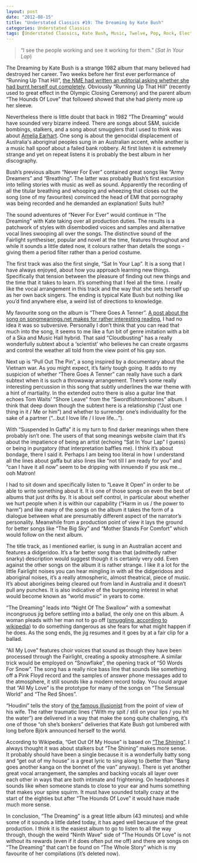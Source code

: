 ```yaml
---
layout: post
date: "2012-08-15"
title: "Understated Classics #19: The Dreaming by Kate Bush"
categories: Understated Classics
tags: [Understated Classics, Kate Bush, Music, Twelve, Pop, Rock, Electronic]
---
```


> “I see the people working and see it working for them.” (_Sat In Your Lap_)

The Dreaming by Kate Bush is a strange 1982 album that many believed had destroyed her career. Two weeks before her first ever performance of “Running Up That Hill”, [the NME had written an editorial asking whether she had burnt herself out completely](http://www.nme.com/blog/index.php?blog=10&title=on_this_day_kate_bush_releases_hounds_of_1986&more=1&c=1&tb=1&pb=1). Obviously “Running Up That Hill” (recently used to great effect in the Olympic Closing Ceremony) and the parent album “The Hounds Of Love” that followed showed that she had plenty more up her sleeve.

Nevertheless there is little doubt that back in 1982 “The Dreaming” would have sounded very bizarre indeed. There are songs about S&M, suicide bombings, stalkers, and a song about smugglers that I used to think was about [Amelia Earhart](http://en.wikipedia.org/wiki/Amelia_Earhart). One song is about the genocidal displacement of Australia's aboriginal peoples sung in an Australian accent, while another is a music hall spoof about a failed bank robbery. At first listen it is extremely strange and yet on repeat listens it is probably the best album in her discography.

Bush’s previous album “Never For Ever” contained great songs like “Army Dreamers” and “Breathing”. The latter was probably Bush’s first excursion into telling stories with music as well as sound. Apparently the recording of all the titular breathing and whooping and wheezing that closes out the song (one of my favourites) convinced the head of EMI that pornography was being recorded and he demanded an explanation! Suits huh?

The sound adventures of “Never For Ever” would continue in “The Dreaming” with Kate taking over all production duties. The results is a patchwork of styles with disembodied voices and samples and alternative vocal lines swooping all over the songs. The distinctive sound of the Fairlight synthesiser, popular and novel at the time, features throughout and while it sounds a little dated now, it colours rather than details the songs - giving them a period filter rather than a period costume.

The first track was also the first single, “Sat In Your Lap”. It is a song that I have always enjoyed, about how you approach learning new things. Specifically that tension between the pleasure of finding out new things and the time that it takes to learn. It’s something that I feel all the time. I really like the vocal arrangement in this track and the way that she sets herself up as her own back singers. The ending is typical Kate Bush but nothing like you’d find anywhere else, a weird list of directions to knowledge.

My favourite song on the album is “There Goes A Tenner”. [A post about the song on songmeanings.net makes for rather interesting reading](http://www.songmeanings.net/songs/view/54728/), I had no idea it was so subversive. Personally I don’t think that you can read that much into the song, it seems to me like a fun bit of genre imitation with a bit of a Ska and Music Hall hybrid. That said “Cloudbusting” has a really wonderfully subtext about a ‘scientist’ who believes he can create orgasms and control the weather all told from the view point of his gay son.

Next up is “Pull Out The Pin”, a song inspired by a documentary about the Vietnam war. As you might expect, it’s fairly tough going. It adds to my suspicion of whether “There Goes A Tenner” can really have such a dark subtext when it is such a throwaway arrangement. There’s some really interesting percussion in this song that subtly underlines the war theme with a hint of martiality. In the extended outro there is also a guitar line that echoes Tom Waits’ “Shore Leave” from the “Swordfishtrombones” album. I think that deep down though the subtext here is a relationship (“Just one thing in it / Me or him”) and whether to surrender one’s individuality for the sake of a partner (“…but I love life / I love life…”).

With “Suspended In Gaffa” it is my turn to find darker meanings when there probably isn’t one. The users of that  song meanings website claim that it’s about the impatience of being an artist (echoing “Sat In Your Lap” I guess) or being in purgatory (that interpretation baffles me). I think it’s about bondage, there I said it. Perhaps I am being too literal in how I understand all the lines about gaffa but also lines like “not till I am ready for you” and “can I have it all now” seem to be dripping with innuendo if you ask me… ooh Matron!

I had to sit down and specifically listen to “Leave It Open” in order to be able to write something about it. It is one of those songs on even the best of albums that just drifts by. It is about self control, in particular about whether we hurt people when it is within our capability (“Harm in us / the power to harm”) and like many of the songs on the album it takes the form of a dialogue between what are presumably different aspect of the narrator’s personality. Meanwhile from a production point of view it lays the ground for better songs like “The Big Sky” and “Mother Stands For Comfort” which would follow on the next album.

The title track, as I mentioned earlier, is sung in an Australian accent and features a didgeridoo. It’s a far better song than that (admittedly rather snarky) description would suggest though it is certainly very odd. Even against the other songs on the album it is rather strange. I like it a lot for the little Fairlight noises you can hear mingling in with all the didgeridoos and aboriginal noises, it’s a really atmospheric, almost theatrical, piece of music. It’s about aborigines being cleared out from land in Australia and it doesn’t pull any punches. It is also indicative of the burgeoning interest in what would become known as “world music” in years to come.

“The Dreaming” leads into “Night Of The Swallow” with a somewhat incongruous jig before settling into a ballad, the only one on this album. A woman pleads with her man not to go off ([smuggling, according to wikipedia](http://en.wikipedia.org/wiki/Night_of_the_Swallow_(song))) to do something dangerous as she fears for what might happen if he does. As the song ends, the jig resumes and it goes by at a fair clip for a ballad.

“All My Love” features choir voices that sound as though they have been processed through the Fairlight, creating a spooky atmosphere. A similar trick would be employed on “Snowflake”, the opening track of “50 Words For Snow”. The song has a really nice bass line that sounds like something off a Pink Floyd record and the samples of answer phone messages add to the atmosphere, it still sounds like a modern record today. You could argue that “All My Love” is the prototype for many of the songs on “The Sensual World” and “The Red Shoes”.

“Houdini” tells the story of [the famous illusionist](http://en.wikipedia.org/wiki/Harry_Houdini) from the point of view of his wife. The rather traumatic lines (“With my spit / still on your lips / you hit the water”) are delivered in a way that make the song quite challenging, it’s one of those “oh she’s bonkers” deliveries that Kate Bush got lumbered with long before Björk announced herself to the world.

According to Wikipedia, “Get Out Of My House” is based on [“The Shining”](http://www.guardian.co.uk/books/2012/jun/22/rereading-stephen-king-the-shining). I always thought it was about stalkers but “The Shining” makes more sense. It probably should have been a single because it is a wonderfully batty song and “get out of my house” is a great lyric to sing along to (better than “Bang goes another kanga on the bonnet of the van” anyway). There is yet another great vocal arrangement, the samples and backing vocals all layer over each other in ways that are both intimate and frightening. On headphones it sounds like when someone stands to close to your ear and hums something that makes your spine squirm. It must have sounded totally crazy at the start of the eighties but after “The Hounds Of Love” it would have made much more sense.

In conclusion, “The Dreaming” is a great little album (43 minutes) and while some of it sounds a little dated today, it has aged well because of the great production. I think it is the easiest album to go to listen to all the way through, though the weird “Ninth Wave” side of “The Hounds Of Love” is not without its rewards (even if it does often put me off) and there are songs on “The Dreaming” that can’t be found on “The Whole Story” which is my favourite of her compilations (it’s deleted now).